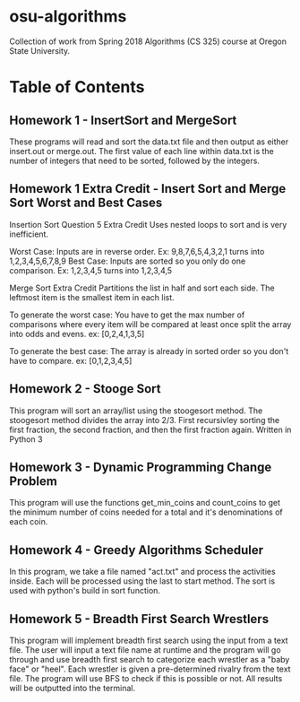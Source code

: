 # osu-algorithms
Collection of work from Spring 2018 Algorithms (CS 325) course at Oregon State University.

# Table of Contents
## Homework 1 - InsertSort and MergeSort
These programs will read and sort the data.txt file and then output as either insert.out or merge.out. The first value of each line within data.txt is the number of integers that need to be sorted, followed by the integers.

## Homework 1 Extra Credit - Insert Sort and Merge Sort Worst and Best Cases
Insertion Sort Question 5 Extra Credit Uses nested loops to sort and is very inefficient.

Worst Case: Inputs are in reverse order. Ex: 9,8,7,6,5,4,3,2,1 turns into 1,2,3,4,5,6,7,8,9 Best Case: Inputs are sorted so you only do one comparison. Ex: 1,2,3,4,5 turns into 1,2,3,4,5

Merge Sort Extra Credit Partitions the list in half and sort each side. The leftmost item is the smallest item in each list.

To generate the worst case: You have to get the max number of comparisons where every item will be compared at least once split the array into odds and evens. ex: [0,2,4,1,3,5]

To generate the best case: The array is already in sorted order so you don't have to compare. ex: [0,1,2,3,4,5]

## Homework 2 - Stooge Sort
This program will sort an array/list using the stoogesort method. The stoogesort method divides the array into 2/3. First recursivley sorting the first fraction, the second fraction, and then the first fraction again. Written in Python 3

## Homework 3 - Dynamic Programming Change Problem
This program will use the functions get_min_coins and count_coins to get the minimum number of coins needed for a total and it's denominations of each coin.

## Homework 4 - Greedy Algorithms Scheduler
In this program, we take a file named "act.txt" and process the activities inside. Each will be processed using the last to start method. The sort is used with python's build in sort function. 

## Homework 5 - Breadth First Search Wrestlers
This program will implement breadth first search using the input from a text file. The user will input a text file name at runtime and the program will go through and use breadth first search to categorize each wrestler as a "baby face" or "heel". Each wrestler is given a pre-determined rivalry from the text file. The program will use BFS to check if this is possible or not. All results will be outputted into the terminal.
